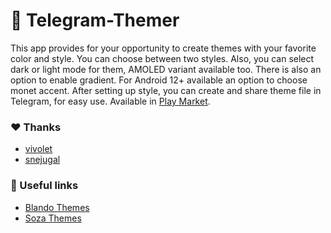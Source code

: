 # :art: Telegram-Themer
This app provides for your opportunity to create themes with your favorite color and style. You can choose between two styles. Also, you can select dark or light mode for them, AMOLED variant available too. There is also an option to enable gradient. For Android 12+ available an option to choose monet accent.
After setting up style, you can create and share theme file in Telegram, for easy use.
Available in [Play Market](https://play.google.com/store/apps/details?id=com.therxmv.telegramthemer).

### :heart: Thanks
- [vivolet](https://t.me/vivld)
- [snejugal](https://t.me/snejugal)

### :link: Useful links
- [Blando Themes](https://t.me/BlandoThemes)
- [Soza Themes](https://t.me/soza_themes)
